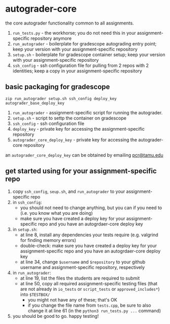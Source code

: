 # autograder-core
the core autograder functionality common to all assignments.

1. `run_tests.py` - the workhorse; you do not need this in your assignment-specific repository anymore
1. `run_autograder` - boilerplate for gradescope autograding entry point; keep your version with your assignment-specific repository
1. `setup.sh` - boilerplate for gradescope container setup; keep your version with your assignment-specific repository
1. `ssh_config` - ssh configuration file for pulling from 2 repos with 2 identities; keep a copy in your assignment-specific repository

## basic packaging for gradescope
`zip run_autograder setup.sh ssh_config deploy_key autograder_base_deploy_key`

1. `run_autograder` - assignment-specific script for running the autograder.
1. `setup.sh` - script to settp the container on gradescope
1. `ssh_config` - ssh configuration file
1. `deploy_key` - private key for accessing the assignment-specific repository
1. `autograder_core_deploy_key` - private key for accessing the autograder-core repository

an `autograder_core_deploy_key` can be obtained by emailing pcr@tamu.edu

## get started using for your assignment-specific repo
1. copy `ssh_config`, `seup.sh`, and `run_autograder` to your assignment-specific repo
1. in `ssh_config`:
   * you should not need to change anything, but you can if you need to (i.e. you know what you are doing)
   * make sure you have created a deploy key for your assignment-specific repo and you have an autogrdaer-core deploy key
1. in `setup.sh`:
   * at line 8, install any dependencies your tests require (e.g. valgrind for finding memory errors)
   * double-check: make sure you have created a deploy key for your assignment-specific repo and you have an autogrdaer-core deploy key
   * at line 34, change `$username` and `$repository` to your github username and assignment-specific repository, respectively
1. in `run_autograder`:
   * at line 19, list the files the students are required to submit
   * at line 50, copy all required assignment-specific testing files (that are not already in `io_tests` or `script_tests` or `approved_includes*`) into `$TESTBOX/`
     * you might not have any of these; that's OK
     * if you change the file name from `tests.cpp`, be sure to also change it at line 61 (in the `python3 run_tests.py ...` command)
1. you should be good to go.  happy testing!
